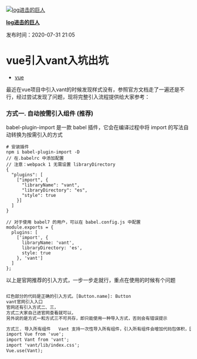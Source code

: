 [![log进击的巨人](https://www.it610.com/views/front/img/head.png)](javascript:void(0);)

[**log进击的巨人**](javascript:void(0);)

发布时间：2020-07-31 21:05

# vue引入vant入坑出坑

- [vue](https://www.it610.com/search/vue/1.htm)

最近在vue项目中引入vant的时候发现样式没有，参照官方文档走了一遍还是不行，经过尝试发现了问题，现将完整引入流程提供给大家参考：

### 方式一. 自动按需引入组件 (推荐)

babel-plugin-import 是一款 babel 插件，它会在编译过程中将 import 的写法自动转换为按需引入的方式

```
# 安装插件
npm i babel-plugin-import -D
// 在.babelrc 中添加配置
// 注意：webpack 1 无需设置 libraryDirectory
{
  "plugins": [
    ["import", {
      "libraryName": "vant",
      "libraryDirectory": "es",
      "style": true
    }]
  ]
}

// 对于使用 babel7 的用户，可以在 babel.config.js 中配置
module.exports = {
  plugins: [
    ['import', {
      libraryName: 'vant',
      libraryDirectory: 'es',
      style: true
    }, 'vant']
  ]
};
```

以上是官网推荐的引入方式，一步一步走就行，重点在使用的时候有个问题

```html

红色部分的代码是正确的引入方式。[Button.name]: Button  
vant官网引入入口   
官网还有引入方式二、三，
方式二大家自己进官网查看就可以，
另外说的是方式一和方式三不可共存，即只能使用一种导入方式，否则会有错误提示

方式三. 导入所有组件   Vant 支持一次性导入所有组件，引入所有组件会增加代码包体积，因此不推荐这种做法   
import Vue from 'vue'; 
import Vant from 'vant'; 
import 'vant/lib/index.css'; 
Vue.use(Vant);
```
